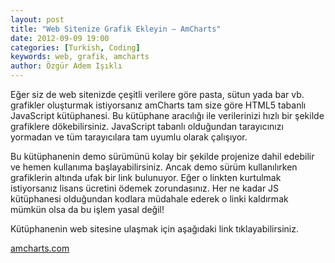 ```yaml
---
layout: post
title: "Web Sitenize Grafik Ekleyin – AmCharts"
date: 2012-09-09 19:00
categories: [Turkish, Coding]
keywords: web, grafik, amcharts
author: Özgür Adem Işıklı
---
```


Eğer siz de web sitenizde çeşitli verilere göre pasta, sütun yada bar vb. grafikler oluşturmak istiyorsanız amCharts tam size göre HTML5 tabanlı JavaScript kütüphanesi. Bu kütüphane aracılığı ile verilerinizi hızlı bir şekilde grafiklere dökebilirsiniz. JavaScript tabanlı olduğundan tarayıcınızı yormadan ve tüm tarayıcılara tam uyumlu olarak çalışıyor.

Bu kütüphanenin demo sürümünü kolay bir şekilde projenize dahil edebilir ve hemen kullanıma başlayabilirsiniz. Ancak demo sürüm kullanılırken grafiklerin altında ufak bir link bulunuyor. Eğer o linkten kurtulmak istiyorsanız lisans ücretini ödemek zorundasınız. Her ne kadar JS kütüphanesi olduğundan kodlara müdahale ederek o linki kaldırmak mümkün olsa da bu işlem yasal değil!

Kütüphanenin web sitesine ulaşmak için aşağıdaki link tıklayabilirsiniz.

[amcharts.com](http://www.amcharts.com)
